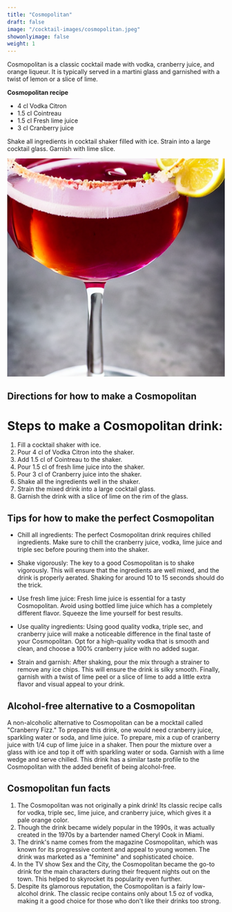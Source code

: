```yaml
---
title: "Cosmopolitan"
draft: false
image: "/cocktail-images/cosmopolitan.jpeg"
showonlyimage: false
weight: 1
---
```


Cosmopolitan is a classic cocktail made with vodka, cranberry juice, and orange liqueur. It is typically served in a martini glass and garnished with a twist of lemon or a slice of lime.

<!--more-->

**Cosmopolitan recipe**

- 4 cl Vodka Citron
- 1.5 cl Cointreau
- 1.5 cl Fresh lime juice
- 3 cl Cranberry juice


Shake all ingredients in cocktail shaker filled with ice. Strain into a large cocktail glass. Garnish with lime slice.

![](/cocktail-images/cosmopolitan.jpeg)


## Directions for how to make a Cosmopolitan

# Steps to make a Cosmopolitan drink:

1. Fill a cocktail shaker with ice.
2. Pour 4 cl of Vodka Citron into the shaker.
3. Add 1.5 cl of Cointreau to the shaker.
4. Pour 1.5 cl of fresh lime juice into the shaker.
5. Pour 3 cl of Cranberry juice into the shaker.
6. Shake all the ingredients well in the shaker.
7. Strain the mixed drink into a large cocktail glass.
8. Garnish the drink with a slice of lime on the rim of the glass.

## Tips for how to make the perfect Cosmopolitan

- Chill all ingredients: The perfect Cosmopolitan drink requires chilled ingredients. Make sure to chill the cranberry juice, vodka, lime juice and triple sec before pouring them into the shaker.

- Shake vigorously: The key to a good Cosmopolitan is to shake vigorously. This will ensure that the ingredients are well mixed, and the drink is properly aerated. Shaking for around 10 to 15 seconds should do the trick.

- Use fresh lime juice: Fresh lime juice is essential for a tasty Cosmopolitan. Avoid using bottled lime juice which has a completely different flavor. Squeeze the lime yourself for best results.

- Use quality ingredients: Using good quality vodka, triple sec, and cranberry juice will make a noticeable difference in the final taste of your Cosmopolitan. Opt for a high-quality vodka that is smooth and clean, and choose a 100% cranberry juice with no added sugar.

- Strain and garnish: After shaking, pour the mix through a strainer to remove any ice chips. This will ensure the drink is silky smooth. Finally, garnish with a twist of lime peel or a slice of lime to add a little extra flavor and visual appeal to your drink.

## Alcohol-free alternative to a Cosmopolitan

A non-alcoholic alternative to Cosmopolitan can be a mocktail called "Cranberry Fizz." To prepare this drink, one would need cranberry juice, sparkling water or soda, and lime juice. To prepare, mix a cup of cranberry juice with 1/4 cup of lime juice in a shaker. Then pour the mixture over a glass with ice and top it off with sparkling water or soda. Garnish with a lime wedge and serve chilled. This drink has a similar taste profile to the Cosmopolitan with the added benefit of being alcohol-free.

## Cosmopolitan fun facts

1. The Cosmopolitan was not originally a pink drink! Its classic recipe calls for vodka, triple sec, lime juice, and cranberry juice, which gives it a pale orange color.
2. Though the drink became widely popular in the 1990s, it was actually created in the 1970s by a bartender named Cheryl Cook in Miami.
3. The drink's name comes from the magazine Cosmopolitan, which was known for its progressive content and appeal to young women. The drink was marketed as a "feminine" and sophisticated choice.
4. In the TV show Sex and the City, the Cosmopolitan became the go-to drink for the main characters during their frequent nights out on the town. This helped to skyrocket its popularity even further.
5. Despite its glamorous reputation, the Cosmopolitan is a fairly low-alcohol drink. The classic recipe contains only about 1.5 oz of vodka, making it a good choice for those who don't like their drinks too strong.
